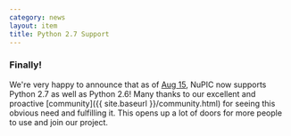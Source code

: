 ```yaml
---
category: news
layout: item
title: Python 2.7 Support
---
```


### Finally!

We're very happy to announce that as of [Aug 15](https://travis-ci.org/numenta/nupic/builds/10292937), NuPIC now supports Python 2.7 as well as Python 2.6! Many thanks to our excellent and proactive [community]({{ site.baseurl }}/community.html) for seeing this obvious need and fulfilling it. This opens up a lot of doors for more people to use and join our project.
